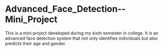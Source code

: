 # Advanced_Face_Detection--Mini_Project
This is a mini project developed during my sixth semester in college. It is an advanced face detection system that not only identifies individuals but also predicts their age and gender.
